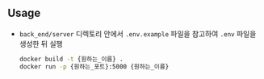 ## Usage

- `back_end/server` 디렉토리 안에서 `.env.example` 파일을 참고하여 `.env` 파일을 생성한 뒤 실행

    ```bash
    docker build -t {원하는_이름} .
    docker run -p {원하는_포트}:5000 {원하는_이름}
    ```
